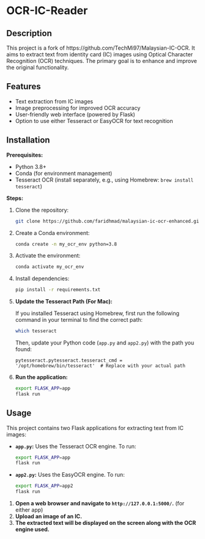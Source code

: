 # OCR-IC-Reader

## Description

<p>This project is a fork of https://github.com/TechMi97/Malaysian-IC-OCR. It aims to extract text from identity card (IC) images using Optical Character Recognition (OCR) techniques. The primary goal is to enhance and improve the original functionality.</p>

## Features

<ul>
<li>Text extraction from IC images</li>
<li>Image preprocessing for improved OCR accuracy</li>
<li>User-friendly web interface (powered by Flask)</li>
<li>Option to use either Tesseract or EasyOCR for text recognition</li>
</ul>

## Installation

**Prerequisites:**

* Python 3.8+
* Conda (for environment management)
* Tesseract OCR (install separately, e.g., using Homebrew: `brew install tesseract`)

**Steps:**

1. Clone the repository:
   ```bash
   git clone https://github.com/faridhmad/malaysian-ic-ocr-enhanced.git
   ```

2. Create a Conda environment:
   ```bash
   conda create -n my_ocr_env python=3.8
   ```

3. Activate the environment:
   ```bash
   conda activate my_ocr_env
   ```

4. Install dependencies:
   ```bash
   pip install -r requirements.txt
   ```

5. **Update the Tesseract Path (For Mac):**

   If you installed Tesseract using Homebrew, first run the following command in your terminal to find the correct path:

   ```bash
   which tesseract
   ```

   Then, update your Python code (`app.py` and `app2.py`) with the path you found:

   ```
   pytesseract.pytesseract.tesseract_cmd = '/opt/homebrew/bin/tesseract'  # Replace with your actual path
   ```

6. **Run the application:**
   ```bash
   export FLASK_APP=app
   flask run
   ```

## Usage

This project contains two Flask applications for extracting text from IC images:

* **`app.py`:** Uses the Tesseract OCR engine. To run:
   ```bash
   export FLASK_APP=app
   flask run
   ```

* **`app2.py`:** Uses the EasyOCR engine. To run:
   ```bash
   export FLASK_APP=app2
   flask run
   ```

1.  **Open a web browser and navigate to `http://127.0.0.1:5000/`.** (for either app)
2.  **Upload an image of an IC.**
3.  **The extracted text will be displayed on the screen along with the OCR engine used.**

